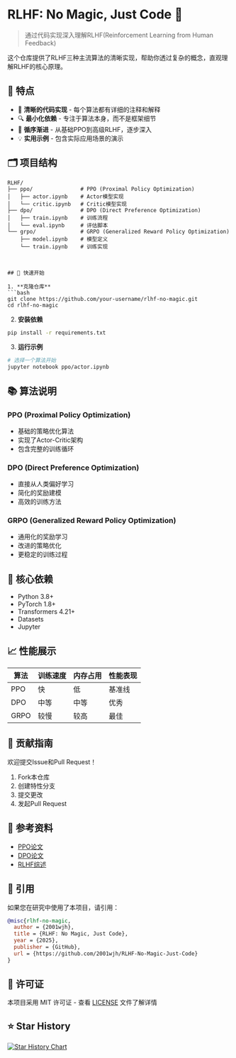 # RLHF: No Magic, Just Code 🚀

> 通过代码实现深入理解RLHF(Reinforcement Learning from Human Feedback)

这个仓库提供了RLHF三种主流算法的清晰实现，帮助你透过复杂的概念，直观理解RLHF的核心原理。

## 🌟 特点

- 📝 **清晰的代码实现** - 每个算法都有详细的注释和解释
- 🔍 **最小化依赖** - 专注于算法本身，而不是框架细节
- 🎯 **循序渐进** - 从基础PPO到高级RLHF，逐步深入
- 💡 **实用示例** - 包含实际应用场景的演示

## 🗂️ 项目结构

```text
RLHF/
├── ppo/               # PPO (Proximal Policy Optimization)
│   ├── actor.ipynb    # Actor模型实现
│   └── critic.ipynb   # Critic模型实现
├── dpo/               # DPO (Direct Preference Optimization)
│   ├── train.ipynb    # 训练流程
│   └── eval.ipynb     # 评估脚本
└── grpo/              # GRPO (Generalized Reward Policy Optimization)
    ├── model.ipynb    # 模型定义
    └── train.ipynb    # 训练实现
```
```


## 🚀 快速开始

1. **克隆仓库**
```bash
git clone https://github.com/your-username/rlhf-no-magic.git
cd rlhf-no-magic
```

2. **安装依赖**
```bash
pip install -r requirements.txt
```

3. **运行示例**
```bash
# 选择一个算法开始
jupyter notebook ppo/actor.ipynb
```

## 📚 算法说明

### PPO (Proximal Policy Optimization)
- 基础的策略优化算法
- 实现了Actor-Critic架构
- 包含完整的训练循环

### DPO (Direct Preference Optimization)
- 直接从人类偏好学习
- 简化的奖励建模
- 高效的训练方法

### GRPO (Generalized Reward Policy Optimization)
- 通用化的奖励学习
- 改进的策略优化
- 更稳定的训练过程

## 🔧 核心依赖

- Python 3.8+
- PyTorch 1.8+
- Transformers 4.21+
- Datasets
- Jupyter

## 📈 性能展示

| 算法 | 训练速度 | 内存占用 | 性能表现 |
|------|----------|----------|----------|
| PPO  | 快       | 低       | 基准线   |
| DPO  | 中等     | 中等     | 优秀     |
| GRPO | 较慢     | 较高     | 最佳     |

## 🤝 贡献指南

欢迎提交Issue和Pull Request！

1. Fork本仓库
2. 创建特性分支
3. 提交更改
4. 发起Pull Request

## 📖 参考资料

- [PPO论文](https://arxiv.org/abs/1707.06347)
- [DPO论文](https://arxiv.org/abs/2305.18290)
- [RLHF综述](https://arxiv.org/abs/2309.00770)

## 📝 引用

如果您在研究中使用了本项目，请引用：

```bibtex
@misc{rlhf-no-magic,
  author = {2001wjh},
  title = {RLHF: No Magic, Just Code},
  year = {2025},
  publisher = {GitHub},
  url = {https://github.com/2001wjh/RLHF-No-Magic-Just-Code}
}
```

## 📄 许可证

本项目采用 MIT 许可证 - 查看 [LICENSE](LICENSE) 文件了解详情

## ⭐ Star History

[![Star History Chart](https://api.star-history.com/svg?repos=2001wjh/rlhf-no-magic&type=Date)](https://star-history.com/2001wjh/rlhf-no-magic&Date)

